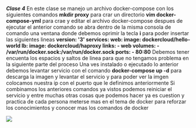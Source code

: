 ***Clase 4***
En este clase se manejo un archivo docker-compose con los siguientes comandos
**mkdir proxy** para crar un directorio
**vim docker-compose-yml** para crae y editar el archivo docker-compose
despues de ejecutar el anterior comando se abra dentro de la misma consola de comando una ventana donde debemos oprimir la tecla **i** para poder insertar las siguientes lineas
**version: '3'
services:
  web:
    image: dockercloud/hello-world
  lb:
    image: dockercloud/haproxy
    links:
      - web
    volumes:
      - /var/run/docker.sock:/var/run/docker.sock
    ports:
      - 80:80**
Debemos tener encuenta los espacios y saltos de linea para que no tengamos problema en la siguiente parte del proceso 
Una ves instalado o ejecutado lo anterior debemos levantar servicio con el comando 
**docker-compose up -d** para descarga la imagen y levantar el servicio 
y para poder ver la imgen colocamos nuestra ip con el puerto que le definimos anteriormente
Si combinamos los anteriores comandos ya vistos podemos reiniciar el servicio y entre muchas otras cosas que podemos hacer ya es cuestion y practica de cada persona meterse mas en el tema de docker para reforzar los conocimientos y conocer mas los comandos de docker

<img src="https://d33wubrfki0l68.cloudfront.net/e7a6759eb6232b4280b83b18aa255289d65e4b6e/7698a/images/logo.webp">